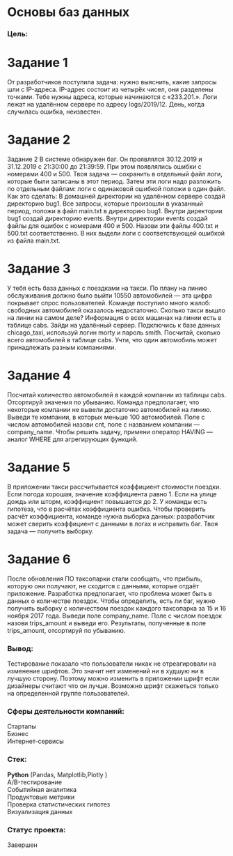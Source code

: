 # Основы баз данных
### Цель:
# Задание 1
От разработчиков поступила задача: нужно выяснить, какие запросы шли с IP-адреса. IP-адрес состоит из четырёх чисел, они разделены точками. Тебе нужны адреса, которые начинаются с «233.201.».
Логи лежат на удалённом сервере по адресу logs/2019/12. День, когда случилась ошибка, неизвестен.
# Задание 2 
Задание 2
В системе обнаружен баг. Он проявлялся 30.12.2019 и 31.12.2019 с 21:30:00 до 21:39:59. При этом появлялись ошибки с номерами 400 и 500. Твоя задача — сохранить в отдельный файл логи, которые были записаны в этот период.
Затем эти логи надо разложить по отдельным файлам: логи с одинаковой ошибкой положи в один файл. Как это сделать:
В домашней директории на удалённом сервере создай директорию bug1.
Все запросы, которые произошли в указанный период, положи в файл main.txt в директорию bug1.
Внутри директории bug1 создай директорию events.
Внутри директории events создай файлы для ошибок с номерами 400 и 500. Назови эти файлы 400.txt и 500.txt соответственно. В них выдели логи с соответствующей ошибкой из файла main.txt.
# Задание 3 
У тебя есть база данных с поездками на такси. По плану на линию обслуживания должно было выйти 10550 автомобилей — эта цифра покрывает спрос пользователей. Команде поступило много жалоб: свободных автомобилей оказалось недостаточно. Сколько такси вышло на линии на самом деле? Информация о всех машинах на линии есть в таблице cabs.
Зайди на удалённый сервер.
Подключись к базе данных chicago_taxi, используй логин morty и пароль smith.
Посчитай, сколько всего автомобилей в таблице cabs. Учти, что один автомобиль может принадлежать разным компаниями.
# Задание 4
Посчитай количество автомобилей в каждой компании из таблицы cabs. Отсортируй значения по убыванию. Команда предполагает, что некоторые компании не вывели достаточно автомобилей на линию.
Выведи те компании, в которых меньше 100 автомобилей. Поле с числом автомобилей назови cnt, поле с названием компании — company_name.
Чтобы решить задачу, примени оператор HAVING — аналог WHERE для агрегирующих функций.
# Задание 5
В приложении такси рассчитывается коэффициент стоимости поездки. Если погода хорошая, значение коэффициента равно 1. Если на улице дождь или шторм, коэффициент повышается до 2. У команды есть гипотеза, что в расчётах коэффициента ошибка. Чтобы проверить расчёт коэффициента, команде нужна выборка данных: разработчик может сверить коэффициент с данными в логах и исправить баг. Твоя задача — получить выборку.
# Задание 6
После обновления ПО таксопарки стали сообщать, что прибыль, которую они получают, не сходится с данными, которые отдаёт приложение. Разработка предполагает, что проблема может быть в данных о количестве поездок.
Чтобы определить, есть ли баг, нужно получить выборку с количеством поездок каждого таксопарка за 15 и 16 ноября 2017 года.
Выведи поле company_name. Поле с числом поездок назови trips_amount и выведи его.
Результаты, полученные в поле trips_amount, отсортируй по убыванию.

### Вывод:
Тестирование показало что пользователи никак не отреагировали на изменение шрифтов. Это значит нет изменений ни в худшую ни в лучшую сторону. Поэтому можно изменить в приложении шрифт если дизайнеры считают что он лучше. Возможно шрифт скажеться только на определенной группе пользователей.

### Сферы деятельности компаний:
Стартапы\
Бизнес\
Интернет-сервисы

### Стек:
**Python** (Pandas, Matplotlib,Plotly )\
A/B-тестирование\
Событийная аналитика\
Продуктовые метрики\
Проверка статистических гипотез\
Визуализация данных

### Статус проекта:
Завершен 
